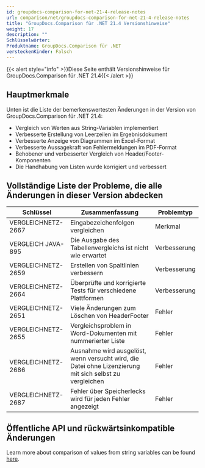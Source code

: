 ```yaml
---
id: groupdocs-comparison-for-net-21-4-release-notes
url: comparison/net/groupdocs-comparison-for-net-21-4-release-notes
title: "GroupDocs.Comparison für .NET 21.4 Versionshinweise"
weight: 17
description: ""
Schlüsselwörter:
Produktname: GroupDocs.Comparison für .NET
versteckenKinder: Falsch
---
```

{{< alert style="info" >}}Diese Seite enthält Versionshinweise für GroupDocs.Comparison für .NET 21.4{{< /alert >}}

## Hauptmerkmale

Unten ist die Liste der bemerkenswertesten Änderungen in der Version von GroupDocs.Comparison für .NET 21.4:

* Vergleich von Werten aus String-Variablen implementiert
* Verbesserte Erstellung von Leerzeilen im Ergebnisdokument
* Verbesserte Anzeige von Diagrammen im Excel-Format
* Verbesserte Aussagekraft von Fehlermeldungen im PDF-Format
* Behobener und verbesserter Vergleich von Header/Footer-Komponenten
* Die Handhabung von Listen wurde korrigiert und verbessert

## Vollständige Liste der Probleme, die alle Änderungen in dieser Version abdecken

| Schlüssel | Zusammenfassung | Problemtyp |
| --- | --- | --- |
| VERGLEICHNETZ-2667 | Eingabezeichenfolgen vergleichen | Merkmal |
| VERGLEICH JAVA-895 | Die Ausgabe des Tabellenvergleichs ist nicht wie erwartet | Verbesserung |
| VERGLEICHNETZ-2659 | Erstellen von Spaltlinien verbessern | Verbesserung |
| VERGLEICHNETZ-2664 | Überprüfte und korrigierte Tests für verschiedene Plattformen | Verbesserung |
| VERGLEICHNETZ-2651 | Viele Änderungen zum Löschen von HeaderFooter | Fehler |
| VERGLEICHNETZ-2655 | Vergleichsproblem in Word-Dokumenten mit nummerierter Liste | Fehler |
| VERGLEICHNETZ-2686 | Ausnahme wird ausgelöst, wenn versucht wird, die Datei ohne Lizenzierung mit sich selbst zu vergleichen | Fehler |
| VERGLEICHNETZ-2687 | Fehler über Speicherlecks wird für jeden Fehler angezeigt | Fehler |

## Öffentliche API und rückwärtsinkompatible Änderungen

Learn more about сomparison of values from string variables can be found [here](https://docs.groupdocs.com/comparison/net/load-text-from-string/).
